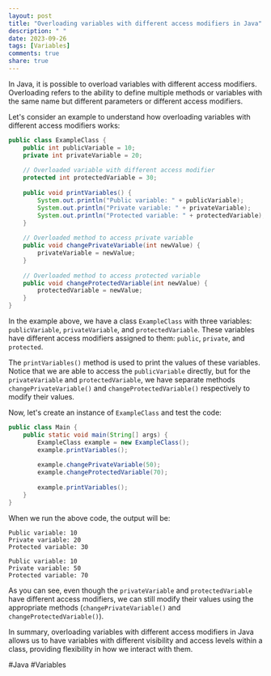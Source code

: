 ```yaml
---
layout: post
title: "Overloading variables with different access modifiers in Java"
description: " "
date: 2023-09-26
tags: [Variables]
comments: true
share: true
---
```


In Java, it is possible to overload variables with different access modifiers. Overloading refers to the ability to define multiple methods or variables with the same name but different parameters or different access modifiers.

Let's consider an example to understand how overloading variables with different access modifiers works:

```java
public class ExampleClass {
    public int publicVariable = 10;
    private int privateVariable = 20;
    
    // Overloaded variable with different access modifier
    protected int protectedVariable = 30;
    
    public void printVariables() {
        System.out.println("Public variable: " + publicVariable);
        System.out.println("Private variable: " + privateVariable);
        System.out.println("Protected variable: " + protectedVariable);
    }
    
    // Overloaded method to access private variable
    public void changePrivateVariable(int newValue) {
        privateVariable = newValue;
    }
    
    // Overloaded method to access protected variable
    public void changeProtectedVariable(int newValue) {
        protectedVariable = newValue;
    }
}
```

In the example above, we have a class `ExampleClass` with three variables: `publicVariable`, `privateVariable`, and `protectedVariable`. These variables have different access modifiers assigned to them: `public`, `private`, and `protected`.

The `printVariables()` method is used to print the values of these variables. Notice that we are able to access the `publicVariable` directly, but for the `privateVariable` and `protectedVariable`, we have separate methods `changePrivateVariable()` and `changeProtectedVariable()` respectively to modify their values.

Now, let's create an instance of `ExampleClass` and test the code:

```java
public class Main {
    public static void main(String[] args) {
        ExampleClass example = new ExampleClass();
        example.printVariables();
        
        example.changePrivateVariable(50);
        example.changeProtectedVariable(70);
        
        example.printVariables();
    }
}
```

When we run the above code, the output will be:

```
Public variable: 10
Private variable: 20
Protected variable: 30

Public variable: 10
Private variable: 50
Protected variable: 70
```

As you can see, even though the `privateVariable` and `protectedVariable` have different access modifiers, we can still modify their values using the appropriate methods (`changePrivateVariable()` and `changeProtectedVariable()`).

In summary, overloading variables with different access modifiers in Java allows us to have variables with different visibility and access levels within a class, providing flexibility in how we interact with them.

#Java #Variables